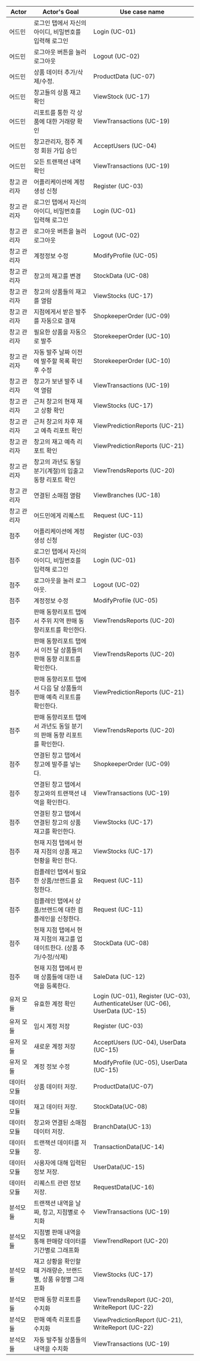 | Actor       | Actor's  Goal                                                | Use  case name                                               |
| ----------- | ------------------------------------------------------------ | ------------------------------------------------------------ |
| 어드민      | 로그인 탭에서 자신의 아이디, 비밀번호를 입력해 로그인        | Login (UC-01)                                                |
| 어드민      | 로그아웃 버튼을 눌러 로그아웃                                | Logout (UC-02)                                               |
| 어드민      | 상품 데이터 추가/삭제/수정.                                  | ProductData (UC-07)                                          |
| 어드민      | 창고들의 상품 재고 확인                                      | ViewStock (UC-17)                                            |
| 어드민      | 리포트를 통한 각 상품에 대한 거래량 확인                     | ViewTransactions (UC-19)                                     |
| 어드민      | 창고관리자, 점주 계정 회원 가입 승인                         | AcceptUsers (UC-04)                                          |
| 어드민      | 모든 트랜잭션 내역 확인                                      | ViewTransactions (UC-19)                                     |
| 창고 관리자 | 어플리케이션에 계정 생성 신청                                | Register (UC-03)                                             |
| 창고 관리자 | 로그인 탭에서 자신의 아이디, 비밀번호를 입력해 로그인        | Login (UC-01)                                                |
| 창고 관리자 | 로그아웃 버튼을 눌러 로그아웃                                | Logout (UC-02)                                               |
| 창고 관리자 | 계정정보 수정                                                | ModifyProfile (UC-05)                                        |
| 창고 관리자 | 창고의 재고를 변경                                           | StockData (UC-08)                                            |
| 창고 관리자 | 창고의 상품들의 재고를 열람                                  | ViewStocks (UC-17)                                           |
| 창고 관리자 | 지점에게서 받은 발주를 자동으로 결재                         | ShopkeeperOrder (UC-09)                                      |
| 창고 관리자 | 필요한 상품을 자동으로 발주                                  | StorekeeperOrder (UC-10)                                     |
| 창고 관리자 | 자동 발주 날짜 이전에 발주할 목록 확인 후 수정               | StorekeeperOrder (UC-10)                                     |
| 창고 관리자 | 창고가 보낸 발주 내역 열람                                   | ViewTransactions (UC-19)                                     |
| 창고 관리자 | 근처 창고의 현재 재고 상황 확인                              | ViewStocks (UC-17)                                           |
| 창고 관리자 | 근처 창고의 차후 재고 예측 리포트 확인                       | ViewPredictionReports (UC-21)                                |
| 창고 관리자 | 창고의 재고 예측 리포트 확인                                 | ViewPredictionReports (UC-21)                                |
| 창고 관리자 | 창고의 과년도 동일 분기(계절)의 입출고 동향 리포트  확인     | ViewTrendsReports (UC-20)                                    |
| 창고 관리자 | 연결된 소매점 열람                                           | ViewBranches (UC-18)                                         |
| 창고 관리자 | 어드민에게 리퀘스트                                          | Request (UC-11)                                              |
| 점주        | 어플리케이션에 계정 생성 신청                                | Register (UC-03)                                             |
| 점주        | 로그인 탭에서 자신의 아이디, 비밀번호를 입력해 로그인        | Login (UC-01)                                                |
| 점주        | 로그아웃을 눌러 로그아웃.                                    | Logout (UC-02)                                               |
| 점주        | 계정정보 수정                                                | ModifyProfile (UC-05)                                        |
| 점주        | 판매 동향리포트 탭에서 주위 지역 판매 동향리포트를  확인한다. | ViewTrendsReports (UC-20)                                    |
| 점주        | 판매 동향리포트 탭에서 이전 달 상품들의 판매 동향  리포트를 확인한다. | ViewTrendsReports (UC-20)                                    |
| 점주        | 판매 동향리포트 탭에서 다음 달 상품들의 판매 예측  리포트를 확인한다. | ViewPredictionReports (UC-21)                                |
| 점주        | 판매 동향리포트 탭에서 과년도 동일 분기의 판매 동향  리포트를 확인한다. | ViewTrendsReports (UC-20)                                    |
| 점주        | 연결된 창고 탭에서 창고에 발주를 넣는다.                     | ShopkeeperOrder (UC-09)                                      |
| 점주        | 연결된 창고 탭에서 창고와의 트랜잭션 내역을 확인한다.        | ViewTransactions (UC-19)                                     |
| 점주        | 연결된 창고 탭에서 연결된 창고의 상품 재고를  확인한다.      | ViewStocks (UC-17)                                           |
| 점주        | 현재 지점 탭에서 현재 지점의 상품 재고 현황을 확인  한다.    | ViewStocks (UC-17)                                           |
| 점주        | 컴플레인 탭에서 필요한 상품/브랜드를 요청한다.               | Request (UC-11)                                              |
| 점주        | 컴플레인 탭에서 상품/브랜드에 대한 컴플레인을  신청한다.     | Request (UC-11)                                              |
| 점주        | 현재 지점 탭에서 현재 지점의 재고를 업데이트한다.  (상품 추가/수정/삭제) | StockData (UC-08)                                            |
| 점주        | 현재 지점 탭에서 판매 상품들에 대한 내역을 등록한다.         | SaleData (UC-12)                                             |
| 유저 모듈   | 유효한 계정 확인                                             | Login (UC-01), Register  (UC-03), AuthenticateUser (UC-06), UserData (UC-15) |
| 유저 모듈   | 임시 계정 저장                                               | Register (UC-03)                                             |
| 유저 모듈   | 새로운 계정 저장                                             | AcceptUsers (UC-04), UserData  (UC-15)                       |
| 유저 모듈   | 계정 정보 수정                                               | ModifyProfile (UC-05),  UserData (UC-15)                     |
| 데이터 모듈 | 상품 데이터 저장.                                            | ProductData(UC-07)                                           |
| 데이터 모듈 | 재고 데이터 저장.                                            | StockData(UC-08)                                             |
| 데이터 모듈 | 창고와 연결된 소매점 데이터 저장.                            | BranchData(UC-13)                                            |
| 데이터 모듈 | 트랜잭션 데이터를 저장.                                      | TransactionData(UC-14)                                       |
| 데이터 모듈 | 사용자에 대해 입력된 정보 저장.                              | UserData(UC-15)                                              |
| 데이터 모듈 | 리퀘스트 관련 정보 저장.                                     | RequestData(UC-16)                                           |
| 분석모듈    | 트랜잭션 내역을 날짜, 창고, 지점별로 수치화                  | ViewTransactions (UC-19)                                     |
| 분석모듈    | 지점별 판매 내역을 통해 판매량 데이터를 기간별로  그래프화   | ViewTrendReport (UC-20)                                      |
| 분석모듈    | 재고 상황을 확인할 때 거래량순, 브랜드별, 상품  유형별 그래프화 | ViewStocks (UC-17)                                           |
| 분석모듈    | 판매 동향 리포트를 수치화                                    | ViewTrendsReport (UC-20), WriteReport (UC-22)                |
| 분석모듈    | 판매 예측 리포트를 수치화                                    | ViewPredictionReport (UC-21), WriteReport (UC-22)            |
| 분석모듈    | 자동 발주될 상품들의 내역을 수치화                           | ViewTransactions (UC-19)                                     |

